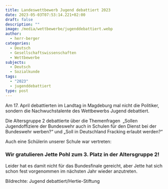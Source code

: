 ```yaml
---
title: Landeswettbewerb Jugend debattiert 2023
date: 2023-05-03T07:53:14.221+02:00
draft: false
description: ""
image: /media/wettbewerbe/jugenddebattiert.webp
author:
  - herr-berger
categories:
  - Deutsch
  - Gesellschaftswissenschaften
  - Wettbewerbe
subjects:
  - Deutsch
  - Sozialkunde
tags:
  - "2023"
  - jugenddebattiert
type: post
---
```

Am 17. April debattierten im Landtag in Magdeburg mal nicht die Politiker, sondern die Nachwuchstalente des Wettbewerbs Jugend debattiert.

Die Altersgruppe 2 debattierte über die Themenfragen  „Sollen Jugendoffiziere der Bundeswehr auch in Schulen für den Dienst bei der Bundeswehr werben?“ und „Soll in Deutschland Fracking erlaubt werden?“ 

Auch eine Schülerin unserer Schule war vertreten:

### Wir gratulieren Jette Pohl zum 3. Platz in der Altersgruppe 2!

Leider hat es damit nicht für das Bundesfinale gereicht, aber Jette hat sich schon fest vorgenommen im nächsten Jahr wieder anzutreten.





Bildrechte: Jugend debattiert/Hertie-Stiftung
